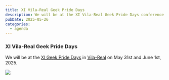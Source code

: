 ```yaml
---
title: XI Vila-Real Geek Pride Days
description: We will be at the XI Vila-Real Geek Pride Days conference on May 31st and June 1st, 2025.
pubDate: 2025-05-26
categories:
  - agenda
---
```


### XI Vila-Real Geek Pride Days

We will be at the [XI Geek Pride Days](https://www.eventbrite.es/e/xi-jornadas-del-orgullo-friki-tickets-1096069827359) in [Vila-Real](https://www.google.com/maps/dir//vila+real+castellon/data=!4m6!4m5!1m1!4e2!1m2!1m1!1s0xd600725c31d4dc1:0x9c147cedd45f1703?sa=X&ved=1t:155782&ictx=111) on May 31st and June 1st, 2025.

![](src/content/en/agenda/images/xi-jornadas-orgullo-friki-banner.avif)